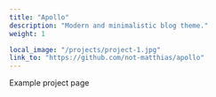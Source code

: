 ```yaml
---
title: "Apollo" 
description: "Modern and minimalistic blog theme." 
weight: 1

local_image: "/projects/project-1.jpg" 
link_to: "https://github.com/not-matthias/apollo"
---
```


Example project page